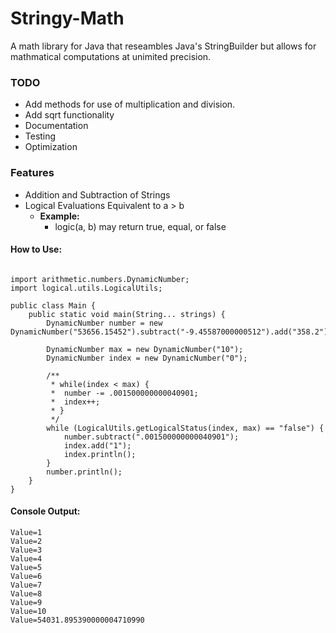 # Stringy-Math
A math library for Java that reseambles Java's StringBuilder but allows for mathmatical computations at unimited precision.

### TODO
- Add methods for use of multiplication and division.
- Add sqrt functionality
- Documentation
- Testing
- Optimization

### Features
- Addition and Subtraction of Strings
- Logical Evaluations Equivalent to a > b
  - **Example:**
    - logic(a, b) may return true, equal, or false

#### How to Use:
```

import arithmetic.numbers.DynamicNumber;
import logical.utils.LogicalUtils;

public class Main {
	public static void main(String... strings) {
		DynamicNumber number = new DynamicNumber("53656.15452").subtract("-9.45587000000512").add("358.2").subtract("-8.1");

		DynamicNumber max = new DynamicNumber("10");
		DynamicNumber index = new DynamicNumber("0");

		/**
		 * while(index < max) {
		 * 	number -= .001500000000040901;
		 *  index++;
		 * }
		 */
		while (LogicalUtils.getLogicalStatus(index, max) == "false") {
			number.subtract(".001500000000040901");
			index.add("1");
			index.println();
		}
		number.println();
	}
}
```
#### Console Output:
```
Value=1
Value=2
Value=3
Value=4
Value=5
Value=6
Value=7
Value=8
Value=9
Value=10
Value=54031.895390000004710990
```
